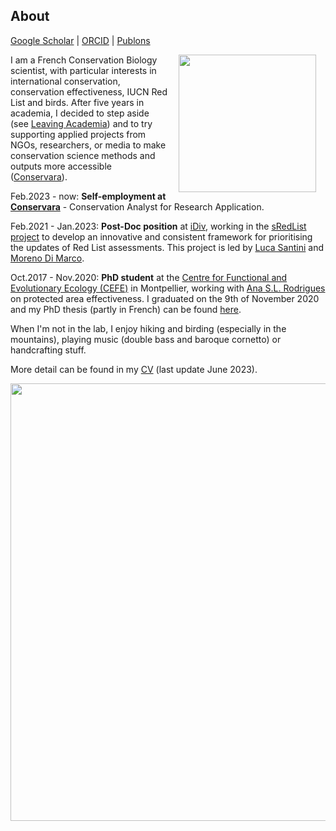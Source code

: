 ## About
[Google Scholar](https://scholar.google.com/citations?user=t42adKwAAAAJ&hl=fr&oi=sra)  \|  [ORCID](https://orcid.org/0000-0003-0850-883X)  \|  [Publons](https://publons.com/researcher/1605670/victor-cazalis/)

<img style="padding: 0 15px; float: right;" src="https://victorcazalis.github.io/Victor research.jpg"  align="right" width="220">

I am a French Conservation Biology scientist, with particular interests in international conservation, conservation effectiveness, IUCN Red List and birds. After five years in academia, I decided to step aside (see [Leaving Academia](http://conservara.fr/LeavingAcademia)) and to try supporting applied projects from NGOs, researchers, or media to make conservation science methods and outputs more accessible ([Conservara](http://conservara.fr/Conservara)).

Feb.2023 - now: **Self-employment at [Conservara](http://conservara.fr/Conservara)** - Conservation Analyst for Research Application.

Feb.2021 - Jan.2023: **Post-Doc position** at [iDiv](https://www.idiv.de/en/sdiv.html), working in the [sRedList project](https://www.idiv.de/en/sredlist.html) to develop an innovative and consistent framework for prioritising the updates of Red List assessments. This project is led by [Luca Santini](http://lucasantini.com/) and [Moreno Di Marco](https://www.biodiversitychange.com).

Oct.2017 - Nov.2020: **PhD student** at the [Centre for Functional and Evolutionary Ecology (CEFE)](https://www.cefe.cnrs.fr/en/) in Montpellier, working with [Ana S.L. Rodrigues](https://www.cefe.cnrs.fr/fr/recherche/bc/dpb/862-c/228-ana-rodrigues) on protected area effectiveness. I graduated on the 9th of November 2020 and my PhD thesis (partly in French) can be found [here](http://theses.fr/2020MONTG019/document).

When I'm not in the lab, I enjoy hiking and birding (especially in the mountains), playing music (double bass and baroque cornetto) or handcrafting stuff.

More detail can be found in my [CV](/CV.pdf) (last update June 2023).



<img src="https://victorcazalis.github.io/Bouirex2.JPG"  align="center" width="700">
